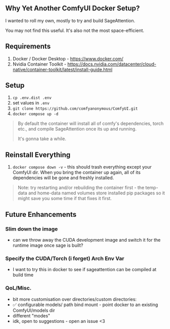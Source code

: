 ## Why Yet Another ComfyUI Docker Setup?
I wanted to roll my own, mostly to try and build SageAttention.

You may not find this useful. It's also not the most space-efficient.

## Requirements
1. Docker / Docker Desktop - https://www.docker.com/
2. Nvidia Container Toolkit - https://docs.nvidia.com/datacenter/cloud-native/container-toolkit/latest/install-guide.html

## Setup
1. `cp .env.dist .env`
2. set values in `.env`
3. `git clone https://github.com/comfyanonymous/ComfyUI.git`
4. `docker compose up -d`

> By default the container will install all of comfy's dependencies, torch etc., and compile SageAttention once its up and running.
> 
> It's gonna take a while.

## Reinstall Everything
1. `docker compose down -v` - this should trash everything except your ComfyUI dir. When you bring the container up again, all of its dependencies will be gone and freshly installed.

> Note: try restarting and/or rebuilding the container first - the temp-data and home-data named volumes store installed pip packages so it might save you some time if that fixes it first.

## Future Enhancements
### Slim down the image
- can we throw away the CUDA development image and switch it for the runtime image once sage is built?

### Specify the CUDA/Torch (i forget) Arch Env Var
- I want to try this in docker to see if sageattention can be compiled at build time

### QoL/Misc.
- bit more customisation over directories/custom directories:
- ✅ configurable models/ path bind mount - point docker to an existing ComfyUI/models dir
- different "modes"
- idk, open to suggestions - open an issue <3